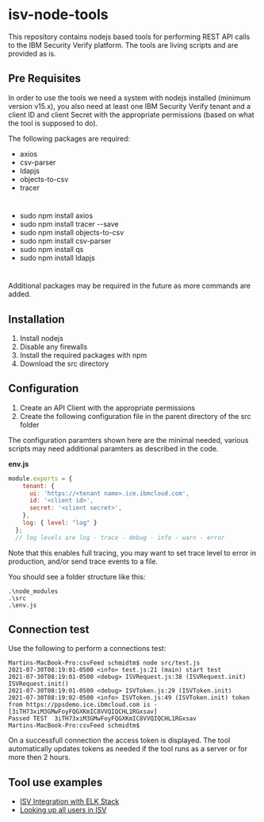 # isv-node-tools

This repository contains nodejs based tools for performing REST API calls to the IBM Security Verify platform.  The tools are living scripts and are provided as is.

## Pre Requisites 

In order to use the tools we need a system with nodejs installed (minimum version v15.x), you also need at least one IBM Security Verify tenant and a client ID and client Secret with the appropriate permissions (based on what the tool is supposed to do).

The following packages are required:
* axios
* csv-parser
* ldapjs
* objects-to-csv
* tracer

#
- sudo npm install axios  
- sudo npm install tracer --save  
- sudo npm install objects-to-csv  
- sudo npm install csv-parser  
- sudo npm install qs  
- sudo npm install ldapjs  
#
Additional packages may be required in the future as more commands are added.

## Installation

1. Install nodejs
2. Disable any firewalls
3. Install the required packages with npm
4. Download the src directory

## Configuration

1. Create an API Client with the appropriate permissions
2. Create the following configuration file in the parent directory of the src folder

The configuration paramters shown here are the minimal needed, various scripts may need additional paramters as described in the code.

**env.js**

```javascript
module.exports = {
    tenant: {
      ui: 'https://<tenant name>.ice.ibmcloud.com',
      id: '<client id>',
      secret: '<client secret>',
    },
    log: { level: "log" }
  };
  // log levels are log - trace - debug - info - warn - error
```
Note that this enables full tracing, you may want to set trace level to error in production, and/or send trace events to a file.

You should see a folder structure like this:

```
.\node_modules
.\src
.\env.js
```

## Connection test

Use the following to perform a connections test:

```
Martins-MacBook-Pro:csvFeed schmidtm$ node src/test.js 
2021-07-30T08:19:01-0500 <info> test.js:21 (main) start test
2021-07-30T08:19:01-0500 <debug> ISVRequest.js:38 (ISVRequest.init) ISVRequest.init()
2021-07-30T08:19:01-0500 <debug> ISVToken.js:29 (ISVToken.init) 
2021-07-30T08:19:02-0500 <info> ISVToken.js:49 (ISVToken.init) token from https://ppsdemo.ice.ibmcloud.com is - [3iTH73xiM3GMwFoyFQGXKmIC8VVQIQCHL1RGxsav]
Passed TEST  3iTH73xiM3GMwFoyFQGXKmIC8VVQIQCHL1RGxsav
Martins-MacBook-Pro:csvFeed schmidtm$ 
```
On a successfull connection the access token is displayed.  The tool automatically updates tokens as needed if the tool runs as a server or for more then 2 hours.

## Tool use examples

* [ISV Integration with ELK Stack](https://docs.verify.ibm.com/verify/docs/integrating-with-elk-stack)
* [Looking up all users in ISV](https://docs.verify.ibm.com/verify/docs/looking-up-users)
